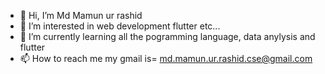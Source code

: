 - 👋 Hi, I’m Md Mamun ur rashid
- 👀 I’m interested in web development flutter etc...
- 🌱 I’m currently learning all the pogramming language, data anylysis and flutter
- 📫 How to reach me my gmail is= md.mamun.ur.rashid.cse@gmail.com


<!---
MamunUrRashidAIUB/MamunUrRashidAIUB is a ✨ special ✨ repository because its `README.md` (this file) appears on your GitHub profile.
You can click the Preview link to take a look at your changes.
--->
